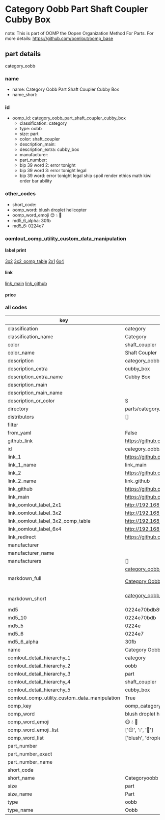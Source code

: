 # Category Oobb Part Shaft Coupler Cubby Box  

note: This is part of OOMP the Oopen Organization Method For Parts. For more details: https://github.com/oomlout/oomp_base

##  part details
  



category_oobb



### name
* name: Category Oobb Part Shaft Coupler Cubby Box
* name_short: 
### id
* oomp_id: category_oobb_part_shaft_coupler_cubby_box
  * classification: category
  * type: oobb
  * size: part
  * color: shaft_coupler
  * description_main: 
  * description_extra: cubby_box
  * manufacturer: 
  * part_number: 
  * bip 39 word 2: error tonight
  * bip 39 word 3: error tonight legal
  * bip 39 word: error tonight legal ship spoil render ethics math kiwi order bar ability

### other_codes
* short_code: 
* oomp_word: blush droplet helicopter
* oomp_word_emoji :blush: :droplet: :helicopter:
* md5_6_alpha: 30fb
* md5_6: 0224e7






### oomlout_oomp_utility_custom_data_manipulation
#### label print
[3x2](http://192.168.1.245:1112/?label=oomp%2030fb)
[3x2_oomp_table](http://192.168.1.108:1112/?label=oomp%2030fb)
[2x1](http://192.168.1.242:1112/?label=oomp%2030fb)
[6x4](http://192.168.1.55:1112/?label=oomp%2030fb)    

#### link

[link_main](https://github.com/oomlout/oomlout_oomp_version_1_messy/tree/main/parts/category_oobb_part_shaft_coupler_cubby_box) [link_github](https://github.com/oomlout/oomlout_oomp_version_1_messy/tree/main/parts/category_oobb_part_shaft_coupler_cubby_box)                             

#### price







### all codes 
| key | value |  
| --- | --- |  
| classification | category |  
| classification_name | Category |  
| color | shaft_coupler |  
| color_name | Shaft Coupler |  
| description | category_oobb |  
| description_extra | cubby_box |  
| description_extra_name | Cubby Box |  
| description_main |  |  
| description_main_name |  |  
| description_or_color | S  |  
| directory | parts/category_oobb_part_shaft_coupler_cubby_box |  
| distributors | [] |  
| filter |  |  
| from_yaml | False |  
| github_link | https://github.com/oomlout/oomlout_oomp_part_src/tree/main/parts/category_oobb_part_shaft_coupler_cubby_box |  
| id | category_oobb_part_shaft_coupler_cubby_box |  
| link_1 | https://github.com/oomlout/oomlout_oomp_version_1_messy/tree/main/parts/category_oobb_part_shaft_coupler_cubby_box |  
| link_1_name | link_main |  
| link_2 | https://github.com/oomlout/oomlout_oomp_version_1_messy/tree/main/parts/category_oobb_part_shaft_coupler_cubby_box |  
| link_2_name | link_github |  
| link_github | https://github.com/oomlout/oomlout_oomp_version_1_messy/tree/main/parts/category_oobb_part_shaft_coupler_cubby_box |  
| link_main | https://github.com/oomlout/oomlout_oomp_version_1_messy/tree/main/parts/category_oobb_part_shaft_coupler_cubby_box |  
| link_oomlout_label_2x1 | http://192.168.1.242:1112/?label=oomp%2030fb |  
| link_oomlout_label_3x2 | http://192.168.1.245:1112/?label=oomp%2030fb |  
| link_oomlout_label_3x2_oomp_table | http://192.168.1.108:1112/?label=oomp%2030fb |  
| link_oomlout_label_6x4 | http://192.168.1.55:1112/?label=oomp%2030fb |  
| link_redirect | https://github.com/oomlout/oomlout_oomp_version_1_messy/tree/main/parts/category_oobb_part_shaft_coupler_cubby_box |  
| manufacturer |  |  
| manufacturer_name |  |  
| manufacturers | [] |  
| markdown_full | [category_oobb_part_shaft_coupler_cubby_box](none)<br>[](none)<br>[Category Oobb Part Shaft Coupler Cubby Box](none)<br><br> |  
| markdown_short | [category_oobb_part_shaft_coupler_cubby_box](none)<br><br> |  
| md5 | 0224e70bdb8909b6d8692c60fef92266 |  
| md5_10 | 0224e70bdb |  
| md5_5 | 0224e |  
| md5_6 | 0224e7 |  
| md5_6_alpha | 30fb |  
| name | Category Oobb Part Shaft Coupler Cubby Box |  
| oomlout_detail_hierarchy_1 | category |  
| oomlout_detail_hierarchy_2 | oobb |  
| oomlout_detail_hierarchy_3 | part |  
| oomlout_detail_hierarchy_4 | shaft_coupler |  
| oomlout_detail_hierarchy_5 | cubby_box |  
| oomlout_oomp_utility_custom_data_manipulation | True |  
| oomp_key | oomp_category_oobb_part_shaft_coupler_cubby_box |  
| oomp_word | blush droplet helicopter |  
| oomp_word_emoji | :blush: :droplet: :helicopter: |  
| oomp_word_emoji_list | [':blush:', ':droplet:', ':helicopter:'] |  
| oomp_word_list | ['blush', 'droplet', 'helicopter'] |  
| part_number |  |  
| part_number_exact |  |  
| part_number_name |  |  
| short_code |  |  
| short_name | Categoryoobb |  
| size | part |  
| size_name | Part |  
| type | oobb |  
| type_name | Oobb |  
